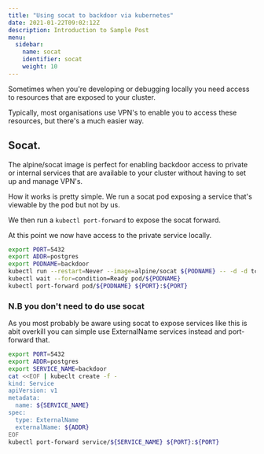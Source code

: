 ```yaml
---
title: "Using socat to backdoor via kubernetes"
date: 2021-01-22T09:02:12Z
description: Introduction to Sample Post
menu:
  sidebar:
    name: socat
    identifier: socat
    weight: 10
---
```


Sometimes when you're developing or debugging locally you need access to resources that are exposed to your cluster.

Typically, most organisations use VPN's to enable you to access these resources, but there's a much easier way.

## Socat.

The alpine/socat image is perfect for enabling backdoor access to private or internal services that are available to
your cluster without having to set up and manage VPN's.

How it works is pretty simple. We run a socat pod exposing a service that's viewable by the pod but not by us.

We then run a `kubectl port-forward` to expose the socat forward.

At this point we now have access to the private service locally.

```bash
export PORT=5432
export ADDR=postgres
export PODNAME=backdoor
kubectl run --restart=Never --image=alpine/socat ${PODNAME} -- -d -d tcp-listen:${PORT},fork,reuseaddr tcp-connect:${ADDR}:${PORT}
kubectl wait --for=condition=Ready pod/${PODNAME}
kubectl port-forward pod/${PODNAME} ${PORT}:${PORT}
```


### N.B you don't need to do use socat
As you most probably be aware using socat to expose services like this is abit overkill
you can simple use ExternalName services instead and port-forward that.

```bash
export PORT=5432
export ADDR=postgres
export SERVICE_NAME=backdoor
cat <<EOF | kubeclt create -f -
kind: Service
apiVersion: v1
metadata:
  name: ${SERVICE_NAME}
spec:
  type: ExternalName
  externalName: ${ADDR}
EOF
kubectl port-forward service/${SERVICE_NAME} ${PORT}:${PORT}
```